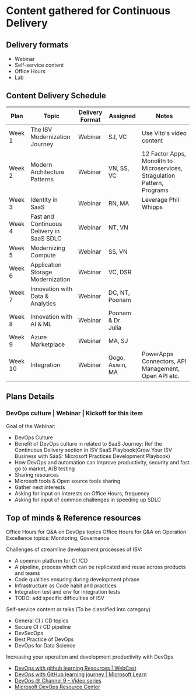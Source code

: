 # Content gathered for Continuous Delivery

## Delivery formats

* Webinar 
* Self-service content 
* Office Hours
* Lab

## Content Delivery Schedule

Plan | Topic | Delivery Format | Assigned | Notes
---- | ----- | --------------- | -------- | -----
Week 1 | The ISV Modernization Journey | Webinar | SJ, VC | Use Vito's video content
Week 2 | Modern Architecture Patterns | Webinar | VN, SS, VC | 12 Factor Apps, Monolith to Microservices, Stragulation Pattern, Programs
Week 3 | Identity in SaaS | Webinar | RN, MA | Leverage Phil Whipps
Week 4 | Fast and Continuous Delivery in SaaS SDLC | Webinar | NT, VN | 
Week 5 | Modernizing Compute | Webinar | SS, VN | 
Week 6 | Application Storage Modernization | Webinar | VC, DSR | 
Week 7 | Innovation with Data & Analytics | Webinar | DC, NT, Poonam |
Week 8 | Innovation with AI & ML | Webinar | Poonam & Dr. Julia |
Week 9 | Azure Marketplace | Webinar | MA, SJ | 
Week 10 | Integration | Webinar | Gogo, Aswin, MA | PowerApps Connectors, API Management, Open API etc.


## Plans Details

### DevOps culture | Webinar | Kickoff for this item

Goal of the Webinar:
* DevOps Culture
* Benefit of DevOps culture in related to SaaS Journey:
  Ref the Continuous Delivery section in ISV SaaS Playbook(Grow Your ISV Business with SaaS: Microsoft Practices Development Playbook)
* How DevOps and automation can improve productivity, security and fast go to market, A/B testing
* Sharing resources
* Microsoft tools & Open source tools sharing
* Gather next interests
* Asking for input on interests on Office Hours, frequency 
* Asking for input of common challenges in speeding up SDLC

## Top of minds & Reference resources

Office Hours for Q&A on DevOps topics
Office Hours for Q&A on Operation Excellence topics: Monitoring, Governance

Challenges of streamline development processes of ISV:
* A common platform for CI /CD
* A pipeline, process which can be replicated and reuse across products and teams
* Code qualities ensuring during development phrase
* Infrastructure as Code habit and practices
* Integration test and env for integration tests
* TODO: add specific difficulties of ISV 

Self-service content or talks (To be classified into category)
* General CI / CD topics
* Secure CI / CD pipeline 
* DevSecOps
* Best Practice of DevOps
* DevOps for Data Science

Increasing your operation and development productivity with DevOps
* [DevOps with github learning Resources | WebCast](https://resources.github.com/webcasts/)
* [DevOps with GitHub learning journey | Microsoft Learn](https://partner.microsoft.com/en-US/training/assets/collection/devops-with-github-learning-journey)
* [DevOps @ Channel 9 - Video series](https://channel9.msdn.com/Search?term=DevOps&lang-en=true)
* [Microsoft DevOps Resource Center](https://docs.microsoft.com/en-us/azure/devops/learn/)

    
